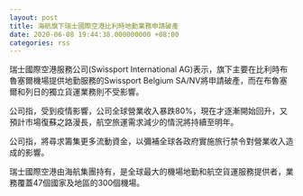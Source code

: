 ```yaml
---
layout: post
title: 海航旗下瑞士國際空港比利時地勤業務申請破產
date: 2020-06-08 19:44:38.000000000 +08:00
categories: rss
---
```


瑞士國際空港服務公司(Swissport International AG)表示，旗下主要在比利時布魯塞爾機場提供地勤服務的Swissport Belgium SA/NV將申請破產，而在布魯塞爾和列日的獨立貨運業務則不受影響。

公司指，受到疫情影響，公司全球營業收入暴跌80%，現在才逐漸開始回升，又預計市場復蘇之路漫長，航空旅運需求減少的情況將持續至明年。

公司指，將尋求籌集更多流動資金，以彌補全球各政府實施旅行禁令對營業收入造成的影響。

瑞士國際空港由海航集團持有，是全球最大的機場地勤和航空貨運服務提供者，業務覆蓋47個國家及地區的300個機場。
